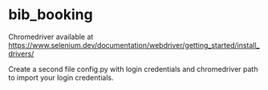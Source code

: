 # bib_booking

Chromedriver available at https://www.selenium.dev/documentation/webdriver/getting_started/install_drivers/

Create a second file config.py with login credentials and chromedriver path to import your login credentials.
